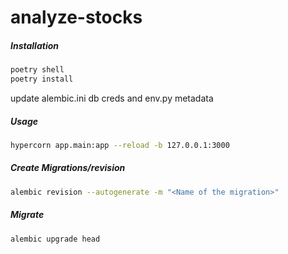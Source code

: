 # analyze-stocks

##### Installation
```sh
poetry shell
poetry install 
```
update alembic.ini db creds and env.py metadata

##### Usage
```sh
hypercorn app.main:app --reload -b 127.0.0.1:3000
```

##### Create Migrations/revision
```sh
alembic revision --autogenerate -m "<Name of the migration>"
```

##### Migrate
```sh
alembic upgrade head
```

